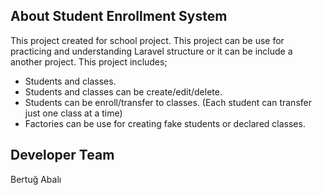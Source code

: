## About Student Enrollment System
This project created for school project. This project can be use for practicing and understanding Laravel structure or it can be include a another project. This project includes;

- Students and classes.
- Students and classes can be create/edit/delete.
- Students can be enroll/transfer to classes. (Each student can transfer just one class at a time)
- Factories can be use for creating fake students or declared classes. 

## Developer Team
Bertuğ Abalı 

